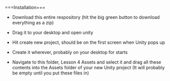 ===Installation===

- Download this entire respository (hit the big green button to download everything as a zip)

- Drag it to your desktop and open unity

- Hit create new project, should be on the first screen when Unity pops up

- Create it wherever, probably on your desktop for starts

- Navigate to this folder, Lesson 4 Assets and select it and drag all these contents into the Assets folder
  of your new Unity project (It will probably be empty until you put these files in)
